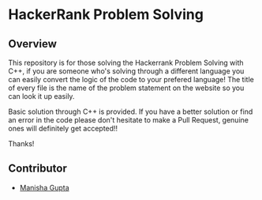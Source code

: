 # HackerRank Problem Solving
## Overview
This repository is for those solving the Hackerrank Problem Solving with C++, if you are someone who's solving through a different language you can easily convert the logic of the code to your prefered language!
The title of every file is the name of the problem statement on the website so you can look it up easily.

Basic solution through C++ is provided.
If you have a better solution or find an error in the code please don't hesitate to make a Pull Request, genuine ones will definitely get accepted!!

Thanks!


## Contributor
- [Manisha Gupta](https://manisha069.github.io/) 
